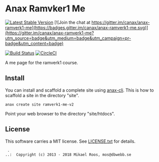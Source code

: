Anax Ramvker1 Me
=========================

[![Latest Stable Version](https://poser.pugx.org/anax/anax-ramverk1-me/v/stable)](https://packagist.org/packages/anax/anax-ramverk1-me)
[![Join the chat at https://gitter.im/canax/anax-ramverk1-me](https://badges.gitter.im/canax/anax-ramverk1-me.svg)](https://gitter.im/canax/anax-ramverk1-me?utm_source=badge&utm_medium=badge&utm_campaign=pr-badge&utm_content=badge)

[![Build Status](https://travis-ci.org/canax/anax-ramverk1-me.svg?branch=master)](https://travis-ci.org/canax/anax-ramverk1-me)
[![CircleCI](https://circleci.com/gh/canax/anax-ramverk1-me.svg?style=svg)](https://circleci.com/gh/canax/anax-ramverk1-me)


A me page for the ramverk1 course.



Install
------------------

You can install and scaffold a complete site using [anax-cli](https://github.com/canax/anax-cli). This is how to scaffold a site in the directory "site".

```
anax create site ramverk1-me-v2
```

Point your web browser to the directory "site/htdocs".



License
------------------

This software carries a MIT license. See [LICENSE.txt](LICENSE.txt) for details.



```
 .  
..:  Copyright (c) 2013 - 2018 Mikael Roos, mos@dbwebb.se
```
